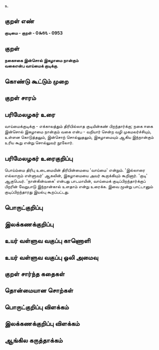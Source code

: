 உ

## குறள் எண் 

**குடிமை - குறள் - 0௯௫௩ - 0953**

## குறள் 

**நகைஈகை இன்சொல் இகழாமை நான்கும்  
வகைஎன்ப வாய்மைக் குடிக்கு.**

## கொண்டு கூட்டும் முறை


## குறள் சாரம் 


## பரிமேலழகர் உரை

வாய்மைக்குடிக்கு - எக்காலத்தும் திரிபில்லாத குடியின்கண் பிறந்தார்க்கு; நகை ஈகை இன்சொல் இகழாமை நான்கும் வகை என்ப - வறியார் சென்ற வழி முகமலர்ச்சியும், உள்ளன கொடுத்தலும், இன்சொற் சொல்லுதலும், இகழாமையும் ஆகிய இந்நான்கும் உரிய கூறு என்று சொல்லுவர் நூலோர்.

## பரிமேலழகர் உரைகுறிப்பு   

பொய்ம்மை திரிபு உடைமையின் திரிபின்மையை 'வாய்மை' என்றும். 'இல்லாரை எல்லாரும் எள்ளுவர்' ஆகலின், இகழாமையை அவர் கூறாக்கியும் கூறினார். 'குடி' ஆகுபெயர். 'நான்கின்வகை' என்பது பாடமாயின், வாய்மைக் குடிப்பிறந்தார்க்குப் பிறரின் வேறுபாடு இந்நான்கால் உளதாம் என்று உரைக்க. இவை மூன்று பாட்டானும் குடிப்பிறந்தாரது இயல்பு கூறப்பட்டது.

## பொருட்குறிப்பு 


## இலக்கணக்குறிப்பு  


## உயர் வள்ளுவ வகுப்பு காணொளி


## உயர் வள்ளுவ வகுப்பு ஒலி அமைவு 

 
## குறள் சார்ந்த கதைகள் 


## தொன்மையான சொற்கள்


## பொருட்குறிப்பு விளக்கம்


## இலக்கணக்குறிப்பு விளக்கம்


## ஆங்கில கருத்தாக்கம் 


